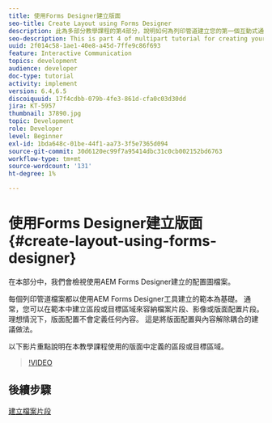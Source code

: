 ```yaml
---
title: 使用Forms Designer建立版面
seo-title: Create Layout using Forms Designer
description: 此為多部分教學課程的第4部分，說明如何為列印管道建立您的第一個互動式通訊檔案。在本部分中，我們將檢視使用AEM Forms Designer建立的版面配置檔案。
seo-description: This is part 4 of multipart tutorial for creating your first interactive communication document for the print channel.In this part, we look at the layout file created using AEM Forms Designer.
uuid: 2f014c58-1ae1-40e8-a45d-7ffe9c86f693
feature: Interactive Communication
topics: development
audience: developer
doc-type: tutorial
activity: implement
version: 6.4,6.5
discoiquuid: 17f4cdbb-079b-4fe3-861d-cfa0c03d30dd
jira: KT-5957
thumbnail: 37890.jpg
topic: Development
role: Developer
level: Beginner
exl-id: 1bda648c-01be-44f1-aa73-3f5e7365d094
source-git-commit: 30d6120ec99f7a95414dbc31c0cb002152bd6763
workflow-type: tm+mt
source-wordcount: '131'
ht-degree: 1%

---
```


# 使用Forms Designer建立版面 {#create-layout-using-forms-designer}

在本部分中，我們會檢視使用AEM Forms Designer建立的配置圖檔案。

每個列印管道檔案都以使用AEM Forms Designer工具建立的範本為基礎。 通常，您可以在範本中建立區段或目標區域來容納檔案片段、影像或版面配置片段。 理想情況下，版面配置不會定義任何內容。 這是將版面配置與內容解除耦合的建議做法。

以下影片重點說明在本教學課程使用的版面中定義的區段或目標區域。

>[!VIDEO](https://video.tv.adobe.com/v/37890?quality=12&learn=on)

## 後續步驟

[建立檔案片段](./create-document-fragment.md)
